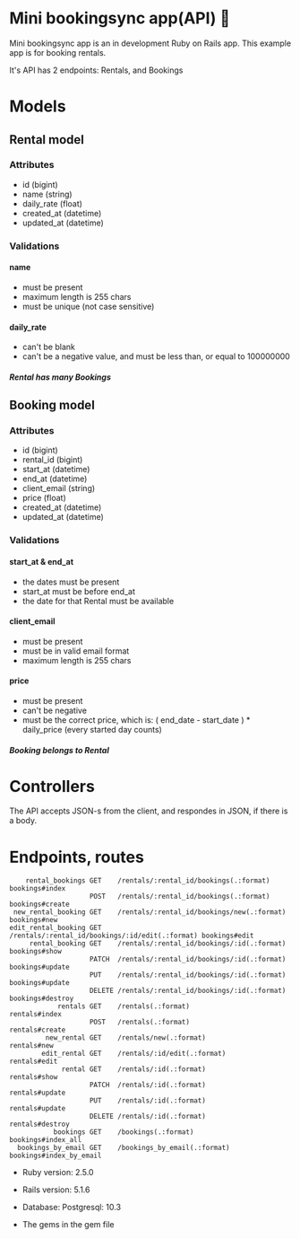 # Mini bookingsync app(API) :metal:

Mini bookingsync app is an in development Ruby on Rails app.
This example app is for booking rentals.

It's API has 2 endpoints: Rentals, and Bookings
# Models

## Rental model
### Attributes
* id				(bigint)
* name			(string)
* daily_rate	(float)
* created_at	(datetime)
* updated_at	(datetime)
### Validations
#### name
* must be present
* maximum length is 255 chars
* must be unique (not case sensitive)
#### daily_rate
* can't be blank
* can't be a negative value, and must be less than, or equal to 100000000
##### Rental has many Bookings

## Booking model
### Attributes
* id				(bigint)
* rental_id		(bigint)
* start_at		(datetime)
* end_at			(datetime)
* client_email	(string)
* price			(float)
* created_at	(datetime)
* updated_at	(datetime)
### Validations
#### start_at & end_at
* the dates must be present
* start_at must be before end_at
* the date for that Rental must be available
#### client_email
* must be present
* must be in valid email format
* maximum length is 255 chars
#### price
* must be present
* can't be negative
* must be the correct price, which is: ( end_date - start_date ) * daily_price (every started day counts)
##### Booking belongs to Rental

# Controllers

The API accepts JSON-s from the client, and respondes in JSON, if there is a body.

# Endpoints, routes
```
    rental_bookings GET    /rentals/:rental_id/bookings(.:format)          bookings#index
                    POST   /rentals/:rental_id/bookings(.:format)          bookings#create
 new_rental_booking GET    /rentals/:rental_id/bookings/new(.:format)      bookings#new
edit_rental_booking GET    /rentals/:rental_id/bookings/:id/edit(.:format) bookings#edit
     rental_booking GET    /rentals/:rental_id/bookings/:id(.:format)      bookings#show
                    PATCH  /rentals/:rental_id/bookings/:id(.:format)      bookings#update
                    PUT    /rentals/:rental_id/bookings/:id(.:format)      bookings#update
                    DELETE /rentals/:rental_id/bookings/:id(.:format)      bookings#destroy
            rentals GET    /rentals(.:format)                              rentals#index
                    POST   /rentals(.:format)                              rentals#create
         new_rental GET    /rentals/new(.:format)                          rentals#new
        edit_rental GET    /rentals/:id/edit(.:format)                     rentals#edit
             rental GET    /rentals/:id(.:format)                          rentals#show
                    PATCH  /rentals/:id(.:format)                          rentals#update
                    PUT    /rentals/:id(.:format)                          rentals#update
                    DELETE /rentals/:id(.:format)                          rentals#destroy
           bookings GET    /bookings(.:format)                             bookings#index_all
  bookings_by_email GET    /bookings_by_email(.:format)                    bookings#index_by_email

```
* Ruby version: 2.5.0

* Rails version: 5.1.6

* Database: Postgresql: 10.3

* The gems in the gem file
